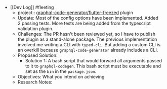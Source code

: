 - [[Dev Log]] #fleeting
	- project:: [graphql-code-generator/flutter-freezed](https://github.com/Parables/graphql-code-generator/tree/flutter-freezed) plugin
	- Update: Most of the config options have been implemented. Added 2 passing tests. More tests are being added from the typescript validation plugin.
	- Challenges: The PR hasn't been reviewed yet, so I have to publish the plugin as a stand-alone package. The previous implementation involved me writing a CLI with `typed-cli`. But adding a custom CLI is an overkill because `graphql-code-generator` already includes a CLI.
	- Proposed Solution:
		- Solution 1: A bash script that would forward all arguments passed to it to `graphql-codegen`. This bash script must be executable and set as the `bin` in the `package.json`.
	- Objectives: What you intend on achieving
	- Research Notes: